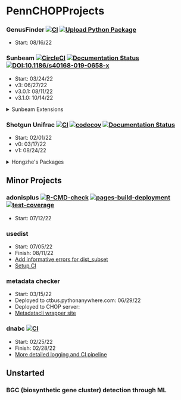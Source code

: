 # PennCHOPProjects

### GenusFinder [![CI](https://github.com/Ulthran/GenusFinder/actions/workflows/python-package.yml/badge.svg)](https://github.com/Ulthran/GenusFinder/actions/workflows/python-package.yml) [![Upload Python Package](https://github.com/Ulthran/GenusFinder/actions/workflows/python-publish.yml/badge.svg)](https://github.com/Ulthran/GenusFinder/actions/workflows/python-publish.yml)
- Start: 08/16/22

### Sunbeam [![CircleCI](https://circleci.com/gh/sunbeam-labs/sunbeam/tree/dev.svg?style=shield)](https://circleci.com/gh/sunbeam-labs/sunbeam/tree/dev) [![Documentation Status](https://readthedocs.org/projects/sunbeam/badge/?version=stable)](http://sunbeam.readthedocs.io/en/latest/?badge=stable) [![DOI:10.1186/s40168-019-0658-x](https://img.shields.io/badge/Published%20in-Microbiome-1abc9c.svg)](https://doi.org/10.1186/s40168-019-0658-x)
- Start: 03/24/22
- v3: 06/27/22
- v3.0.1: 08/11/22
- v3.1.0: 10/14/22

<details>
  <summary>Sunbeam Extensions</summary>
  
  - sbx_WGS [![CI](https://github.com/PennChopMicrobiomeProgram/sbx_WGS/actions/workflows/main.yml/badge.svg)](https://github.com/PennChopMicrobiomeProgram/sbx_WGS/actions/workflows/main.yml)
    - Start: 06/02/22
    - TODO:
      - Implement checkm features?? (requires HPC levels of RAM to run and test)
  - sbx_demic [![CI](https://github.com/Ulthran/sbx_demic/actions/workflows/main.yml/badge.svg)](https://github.com/Ulthran/sbx_demic/actions/workflows/main.yml)
    - Start: 03/25/22
</details>

### Shotgun Unifrac [![CI](https://github.com/Ulthran/ShotgunUnifrac/actions/workflows/main.yml/badge.svg)](https://github.com/Ulthran/ShotgunUnifrac/actions/workflows/main.yml) [![codecov](https://codecov.io/gh/Ulthran/ShotgunUnifrac/branch/master/graph/badge.svg?token=N9KSWRS4XG)](https://codecov.io/gh/Ulthran/ShotgunUnifrac) [![Documentation Status](https://readthedocs.org/projects/shotgununifrac/badge/?version=stable)](https://shotgununifrac.readthedocs.io/en/latest/?badge=stable)
- Start: 02/01/22
- v0: 03/17/22
- v1: 08/24/22

<details>
  <summary>Hongzhe's Packages</summary>
  
  - demic (R) [![R-CMD-check](https://github.com/Ulthran/DEMIC/actions/workflows/R-CMD-check.yaml/badge.svg)](https://github.com/Ulthran/DEMIC/actions/workflows/R-CMD-check.yaml) [![pkgdown](https://github.com/Ulthran/DEMIC/actions/workflows/pkgdown.yaml/badge.svg)](https://ulthran.github.io/DEMIC) [![codecov](https://codecov.io/gh/Ulthran/DEMIC/branch/master/graph/badge.svg?token=A8grKm4Q1g)](https://codecov.io/gh/Ulthran/DEMIC)
    - Start: 03/25/22

  - TransLasso [![R-CMD-check](https://github.com/Ulthran/TransLasso/workflows/R-CMD-check/badge.svg)](https://github.com/Ulthran/TransLasso/actions) [![Codecov test coverage](https://codecov.io/gh/Ulthran/TransLasso/branch/main/graph/badge.svg)](https://app.codecov.io/gh/Ulthran/TransLasso?branch=main) [![pkgdown](https://github.com/Ulthran/TransLasso/actions/workflows/pkgdown.yaml/badge.svg)](https://ulthran.github.io/TransLasso)
    - Start: 09/29/22

  - TransCLIME [![R-CMD-check](https://github.com/Ulthran/TransCLIME/workflows/R-CMD-check/badge.svg)](https://github.com/Ulthran/TransCLIME/actions) [![Codecov test coverage](https://codecov.io/gh/Ulthran/TransCLIME/branch/master/graph/badge.svg)](https://app.codecov.io/gh/Ulthran/TransCLIME?branch=master) [![pkgdown](https://github.com/Ulthran/TransCLIME/actions/workflows/pkgdown.yaml/badge.svg)](https://ulthran.github.io/TransCLIME)
    - Start: 10/07/22

  - SpectralPermutationRecovery [![R-CMD-check](https://github.com/Ulthran/Spectral-Permutation-Recovery/actions/workflows/R-CMD-check.yaml/badge.svg)](https://github.com/Ulthran/Spectral-Permutation-Recovery/actions/workflows/R-CMD-check.yaml) [![Codecov test coverage](https://codecov.io/gh/Ulthran/Spectral-Permutation-Recovery/branch/main/graph/badge.svg)](https://app.codecov.io/gh/Ulthran/Spectral-Permutation-Recovery?branch=main) [![pkgdown](https://github.com/Ulthran/Spectral-Permutation-Recovery/actions/workflows/pkgdown.yaml/badge.svg)](https://ulthran.github.io/Spectral-Permutation-Recovery/)
    - Start: 10/17/22

  - HDLogisticRegressionTest 
    - Start: 10/18/22
</details>

## Minor Projects

### adonisplus [![R-CMD-check](https://github.com/PennChopMicrobiomeProgram/adonisplus/actions/workflows/R-CMD-check.yaml/badge.svg)](https://github.com/PennChopMicrobiomeProgram/adonisplus/actions/workflows/R-CMD-check.yaml) [![pages-build-deployment](https://github.com/PennChopMicrobiomeProgram/adonisplus/actions/workflows/pages/pages-build-deployment/badge.svg)](https://github.com/PennChopMicrobiomeProgram/adonisplus/actions/workflows/pages/pages-build-deployment) [![test-coverage](https://github.com/PennChopMicrobiomeProgram/adonisplus/actions/workflows/test-coverage.yaml/badge.svg)](https://github.com/PennChopMicrobiomeProgram/adonisplus/actions/workflows/test-coverage.yaml)
- Start: 07/12/22

### usedist
- Start: 07/05/22
- Finish: 08/11/22
- [Add informative errors for dist_subset](https://github.com/kylebittinger/usedist/pull/13)
- [Setup CI](https://github.com/kylebittinger/usedist/pull/14)

### metadata checker 
- Start: 03/15/22
- Deployed to ctbus.pythonanywhere.com: 06/29/22
- Deployed to CHOP server: 
- [Metadatacli wrapper site](https://github.com/PennChopMicrobiomeProgram/CHOP_metadata_checker/pull/13)

### dnabc [![CI](https://github.com/PennChopMicrobiomeProgram/dnabc/actions/workflows/main.yaml/badge.svg)](https://github.com/PennChopMicrobiomeProgram/dnabc/actions/workflows/main.yaml)
- Start: 02/25/22
- Finish: 02/28/22
- [More detailed logging and CI pipeline](https://github.com/PennChopMicrobiomeProgram/dnabc/pull/16)

## Unstarted

### BGC (biosynthetic gene cluster) detection through ML

